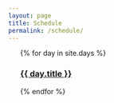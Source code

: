 ```yaml
---
layout: page
title: Schedule
permalink: /schedule/
---
```


<ul>
  {% for day in site.days %}
    <h3>
      <a href="{{ site.url }}{{ site.baseurl }}{{ day.url }}">{{ day.title }}</a>
    </h3>
  {% endfor %}
</ul>

